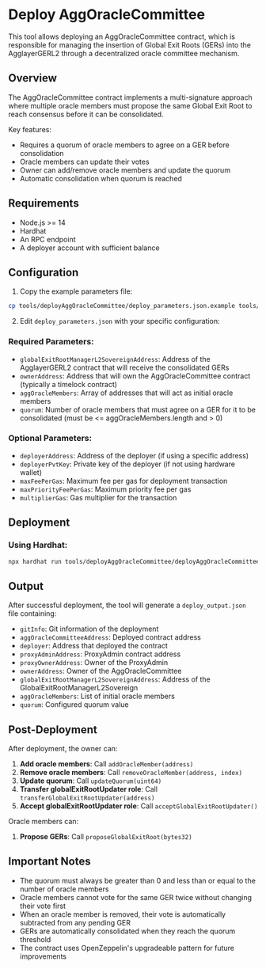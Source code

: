 # Deploy AggOracleCommittee

This tool allows deploying an AggOracleCommittee contract, which is responsible for managing the insertion of Global Exit Roots (GERs) into the AgglayerGERL2 through a decentralized oracle committee mechanism.

## Overview

The AggOracleCommittee contract implements a multi-signature approach where multiple oracle members must propose the same Global Exit Root to reach consensus before it can be consolidated.

Key features:

- Requires a quorum of oracle members to agree on a GER before consolidation
- Oracle members can update their votes
- Owner can add/remove oracle members and update the quorum
- Automatic consolidation when quorum is reached

## Requirements

- Node.js >= 14
- Hardhat
- An RPC endpoint
- A deployer account with sufficient balance

## Configuration

1. Copy the example parameters file:

```bash
cp tools/deployAggOracleCommittee/deploy_parameters.json.example tools/deployAggOracleCommittee/deploy_parameters.json
```

2. Edit `deploy_parameters.json` with your specific configuration:

### Required Parameters:

- `globalExitRootManagerL2SovereignAddress`: Address of the AgglayerGERL2 contract that will receive the consolidated GERs
- `ownerAddress`: Address that will own the AggOracleCommittee contract (typically a timelock contract)
- `aggOracleMembers`: Array of addresses that will act as initial oracle members
- `quorum`: Number of oracle members that must agree on a GER for it to be consolidated (must be <= aggOracleMembers.length and > 0)

### Optional Parameters:

- `deployerAddress`: Address of the deployer (if using a specific address)
- `deployerPvtKey`: Private key of the deployer (if not using hardware wallet)
- `maxFeePerGas`: Maximum fee per gas for deployment transaction
- `maxPriorityFeePerGas`: Maximum priority fee per gas
- `multiplierGas`: Gas multiplier for the transaction

## Deployment

### Using Hardhat:

```bash
npx hardhat run tools/deployAggOracleCommittee/deployAggOracleCommittee.ts --network <YOUR_NETWORK>
```

## Output

After successful deployment, the tool will generate a `deploy_output.json` file containing:

- `gitInfo`: Git information of the deployment
- `aggOracleCommitteeAddress`: Deployed contract address
- `deployer`: Address that deployed the contract
- `proxyAdminAddress`: ProxyAdmin contract address
- `proxyOwnerAddress`: Owner of the ProxyAdmin
- `ownerAddress`: Owner of the AggOracleCommittee
- `globalExitRootManagerL2SovereignAddress`: Address of the GlobalExitRootManagerL2Sovereign
- `aggOracleMembers`: List of initial oracle members
- `quorum`: Configured quorum value

## Post-Deployment

After deployment, the owner can:

1. **Add oracle members**: Call `addOracleMember(address)`
2. **Remove oracle members**: Call `removeOracleMember(address, index)`
3. **Update quorum**: Call `updateQuorum(uint64)`
4. **Transfer globalExitRootUpdater role**: Call `transferGlobalExitRootUpdater(address)`
5. **Accept globalExitRootUpdater role**: Call `acceptGlobalExitRootUpdater()`

Oracle members can:

1. **Propose GERs**: Call `proposeGlobalExitRoot(bytes32)`

## Important Notes

- The quorum must always be greater than 0 and less than or equal to the number of oracle members
- Oracle members cannot vote for the same GER twice without changing their vote first
- When an oracle member is removed, their vote is automatically subtracted from any pending GER
- GERs are automatically consolidated when they reach the quorum threshold
- The contract uses OpenZeppelin's upgradeable pattern for future improvements
